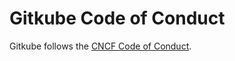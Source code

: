 # Gitkube Code of Conduct

Gitkube follows the [CNCF Code of Conduct](https://github.com/cncf/foundation/blob/master/code-of-conduct.md).
